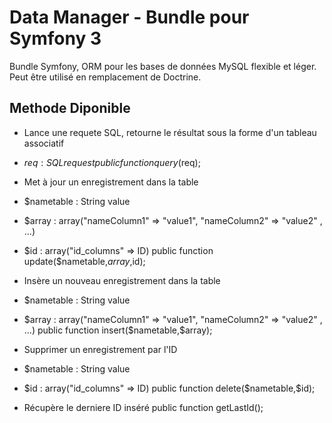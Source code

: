 # Data Manager - Bundle pour Symfony 3
Bundle Symfony, ORM pour les bases de données MySQL flexible et léger. Peut être utilisé en remplacement de Doctrine.

## Methode Diponible


* Lance une requete SQL, retourne le résultat sous la forme d'un tableau associatif
* $req : SQL request
public function query($req);


* Met à jour un enregistrement dans la table
* $nametable : String value
* $array : array("nameColumn1" => "value1", "nameColumn2" => "value2" , ...)
* $id : array("id_columns" => ID)
public function update($nametable,$array,$id);


* Insère un nouveau enregistrement dans la table
* $nametable : String value
* $array : array("nameColumn1" => "value1", "nameColumn2" => "value2" , ...)
public function insert($nametable,$array);


* Supprimer un enregistrement par l'ID
* $nametable : String value
* $id : array("id_columns" => ID)
public function delete($nametable,$id);


* Récupère le derniere ID inséré
public function getLastId();
